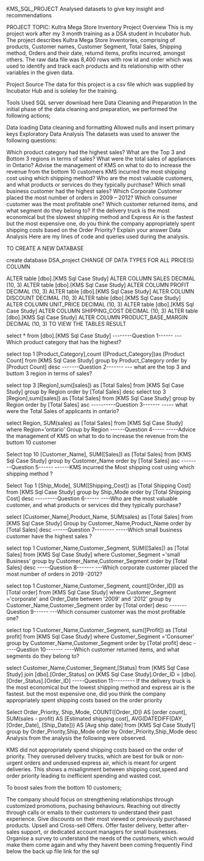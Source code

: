 

KMS_SQL_PROJECT
Analysed datasets to give key insight and recommendations

PROJECT TOPIC: Kultra Mega Store Inventory
Project Overview
This is my project work after my 3 month training as a DSA student in Incubator hub. The project describes Kultra Mega Store Inventories, comprising of products, Customer names, Customer Segment, Total Sales, Shipping method, Orders and their date, returnd items, profits incurred, amongst others. The raw data file was 8,400 rows with row id and order which was used to identify and track each products and its relationship with other variables in the given data.

Project Source
The data for this project is a csv file which was supplied by Incubator Hub and is soleley for the training.

Tools Used
SQL server download here
Data Cleaning and Preparation
In the initial phase of the data cleaning and preparation, we performed the following actions;

Data loading
Data cleaning and formatting
Allowed nulls and insert primary keys
Exploratory Data Analysis
The datasets was used to answer the following questions:

Which product category had the highest sales?
What are the Top 3 and Bottom 3 regions in terms of sales?
What were the total sales of appliances in Ontario?
Advise the management of KMS on what to do to increase the revenue from the bottom 10 customers
KMS incurred the most shipping cost using which shipping method?
Who are the most valuable customers, and what products or services do they typically purchase?
Which small business customer had the highest sales?
Which Corporate Customer placed the most number of orders in 2009 – 2012?
Which consumer customer was the most profitable one?
Which customer returned items, and what segment do they belong to?
If the delivery truck is the most economical but the slowest shipping method and Express Air is the fastest but the most expensive one, do you think the company appropriately spent shipping costs based on the Order Priority? Explain your answer
Data Analysis
Here are my lines of code and queries used during the analysis.

TO CREATE A NEW DATABASE

create database DSA_project
CHANGE OF DATA TYPES FOR ALL PRICE(S) COLUMN

ALTER table [dbo].[KMS Sql Case Study]
ALTER COLUMN SALES DECIMAL (10, 3)
ALTER table [dbo].[KMS Sql Case Study]
ALTER COLUMN PROFIT DECIMAL (10, 3)
ALTER table [dbo].[KMS Sql Case Study]
ALTER COLUMN DISCOUNT DECIMAL (10, 3)
ALTER table [dbo].[KMS Sql Case Study]
ALTER COLUMN UNIT_PRICE DECIMAL (10, 3)
ALTER table [dbo].[KMS Sql Case Study]
ALTER COLUMN SHIPPING_COST DECIMAL (10, 3)
ALTER table [dbo].[KMS Sql Case Study]
ALTER COLUMN PRODUCT_BASE_MARGIN DECIMAL (10, 3)
TO VIEW THE TABLES RESULT

select * from [dbo].[KMS Sql Case Study]
--------Question 1------ --- Which product category that has the highest?

select top 1 [Product_Category],count ([Product_Category])as [Product Count]
from [KMS Sql Case Study]
group by Product_Category
order by [Product Count] desc
-------Question 2------- --- what are the top 3 and buttom 3 region in terms of sales?

select top 3 [Region],sum([sales]) as [Total Sales]
from [KMS Sql Case Study]
group by Region
order by [Total Sales] desc
select top 3 [Region],sum([sales]) as [Total Sales]
from [KMS Sql Case Study]
group by Region
order by [Total Sales] asc
----------Question 3------- ----- what were the Total Sales of applicants in ontario?

select Region, SUM(sales) as [Total Sales]
from [KMS Sql Case Study]
where Region='ontario'
Group by Region
------Question 4----- -----Advice the management of KMS on what to do to increase the revenue from the buttom 10 customer

Select top 10 [Customer_Name], SUM([Sales]) as [Total Sales]
from [KMS Sql Case Study]
group by Customer_Name
order by [Total Sales] asc
--------Question 5------ ------KMS incurred the Most shipping cost using which shipping method ?

Select Top 1 [Ship_Mode], SUM([Shipping_Cost]) as [Total Shipping Cost]
from [KMS Sql Case Study]
group by Ship_Mode
order by [Total Shipping Cost] desc
---------Question 6------ ----Who are the most valuable customer, and what products or services did they typically purchase?

select [Customer_Name],Product_Name, SUM(sales) as [Total Sales]
from [KMS Sql Case Study]
Group by Customer_Name,Product_Name
order by [Total Sales] desc
------Question 7-------- -----Which small business customer have the highest sales ?

select top 1 Customer_Name,Customer_Segment, SUM([Sales]) as [Total Sales]
from [KMS Sql Case Study]
where Customer_Segment ='small Business'
group by Customer_Name,Customer_Segment
order by [Total Sales] desc
-----Question 8------- ---Which corporate customer placed the most number of orders in 2019 -2012?

select top 1  Customer_Name,Customer_Segment, count([Order_ID]) as [Total order]
from [KMS Sql Case Study]
where Customer_Segment ='corporate' and Order_Date between '2009' and '2012'
group by Customer_Name,Customer_Segment
order by [Total order] desc
-------Question 9------ ---Which consumer customer was the most profitable one?

select top 1 Customer_Name,Customer_Segment, sum([Profit]) as [Total profit]
from [KMS Sql Case Study]
where Customer_Segment ='Consumer'
group by Customer_Name,Customer_Segment
order by [Total profit] desc
-----Question 10------- ----Which customer returned items, and what segments do they belong to?

select Customer_Name,Customer_Segment,[Status]
from [KMS Sql Case Study]
join [dbo].[Order_Status]
on [KMS Sql Case Study].Order_ID = [dbo].[Order_Status].[Order_ID]
-----Question 11--------- If the delivery truck is the most economical but the lowest shipping method and express air is the fastest. but the most expensive one, did you think the company appropriately spent shipping costs based on the order priority

Select Order_Priority, Ship_Mode,
    COUNT([Order_ID]) AS [order count],
    SUM(sales - profit) AS [Estimated shipping cost],
    AVG(DATEDIFF(DAY, [Order_Date], [Ship_Date])) AS [Avg ship date]
from  [KMS Sql Case Study1] 
group by Order_Priority,Ship_Mode
order by  Order_Priority,Ship_Mode desc
Analysis
from the analysis the following were observed.

KMS did not appropriately spend shipping costs based on the order of priority. They overused delivery trucks, which are best for bulk or non-urgent orders and underused express air, which is meant for urgent deliveries. This shows a misalignment between shipping cost,speed and order priority leading to inefficient spending and wasted cost.

To boost sales from the bottom 10 customers;

The company should focus on strengthening relationships through customized promotions, puchasing behaviours.
Reaching out directly through calls or emails to their customers to understand their past experience.
Give discounts on their most viewed or previously purchased products.
Upsell and Cross-sell Offers.
Offer faster delivery, better after-sales support, or dedicated account managers for small businesses.
Organise a survey to understand the needs of the customers, which would make them come again and why they havent been coming frequently
Find below the back up file link for the sql

